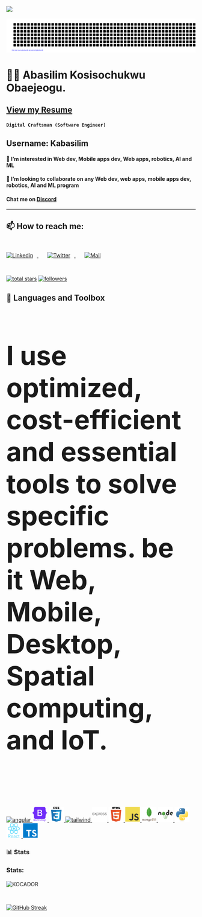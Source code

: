 <p align="left"> <img src="https://komarev.com/ghpvc/?username=kabasilim&label=visitors%20&color=brightgreen&style=plastic"/></p>

![gitartwork](gitartwork.svg)

# 🧑‍💻 Abasilim Kosisochukwu Obaejeogu.
## [View my Resume](https://drive.google.com/file/d/1Z0UlEWBi9QE5Q_gy-ECxl_wNR7JRweA9/view?usp=sharing)


**`Digital Craftsman (Software Engineer) `**
## Username: Kabasilim
#### 👀 I’m interested in Web dev, Mobile apps dev, Web apps, robotics, AI and ML
#### 💞️ I’m looking to collaborate on any Web dev, web apps, mobile apps dev, robotics, AI and ML program
#### Chat me on  [Discord](https://discordapp.com/users/kabasilim)
-----------------------------------------------------------------------------------------------------------
 ## 📫 How to reach me:
 
 <br/>
   <p align="left">
   <a href="https://www.linkedin.com/in/kosisochukwu-abasilim/">
      <img alt="Linkedin" width="32px" style="padding-right:10px;" src="https://cdn.jsdelivr.net/gh/devicons/devicon/icons/linkedin/linkedin-original.svg" />
   </a>
  &#8287;&#8287;&#8287;&#8287;&#8287;
  <a href="https://twitter.com/Abasilim_Odogwu">
   <img  alt="Twitter" width="32px" style="padding-right:10px;" src="https://cdn.jsdelivr.net/gh/devicons/devicon/icons/twitter/twitter-original.svg" />
  </a>
  &#8287;&#8287;&#8287;&#8287;&#8287;
  <a href="mailto: obaejeoguabasilim@gmail.com">
   <img  alt="Mail" width="32px" style="padding-right:10px;" src="https://cdn.jsdelivr.net/gh/devicons/devicon/icons/google/google-original.svg" />
  </a>
</p>

<br/>

<p align="left">
      <a href="https://github.com/kabasilim?tab=repositories">
    <img alt="total stars" title="Total stars on GitHub" src="https://custom-icon-badges.demolab.com/github/stars/kabasilim?color=55960c&style=for-the-badge&labelColor=488207&logo=star"/></a>
  <a href="https://github.com/?tab=followers">
    <img alt="followers" title="Follow me on Github" src="https://custom-icon-badges.demolab.com/github/followers/kabasilim?color=236ad3&labelColor=1155ba&style=for-the-badge&logo=person-add&label=Follow&logoColor=white"/></a>
   </p>
   

## 🧰 Languages and Toolbox

<h3 style="font-size: 5em"> 
   I use optimized, cost-efficient and essential tools to solve specific problems. be it Web, Mobile, Desktop, Spatial computing, and IoT.
</h3>

<br />
<br />
<br />
<p align="left"> <a href="https://angular.io" target="_blank" rel="noreferrer"> <img src="https://angular.io/assets/images/logos/angular/angular.svg" alt="angular" width="40" height="40"/> </a> <a href="https://getbootstrap.com" target="_blank" rel="noreferrer"> <img src="https://raw.githubusercontent.com/devicons/devicon/master/icons/bootstrap/bootstrap-plain-wordmark.svg" alt="bootstrap" width="40" height="40"/> </a> <a href="https://www.w3schools.com/css/" target="_blank" rel="noreferrer"> <img src="https://raw.githubusercontent.com/devicons/devicon/master/icons/css3/css3-original-wordmark.svg" alt="css3" width="40" height="40"/> </a> <a href="https://tailwindcss.com/" target="_blank" rel="noreferrer"> <img src="https://www.vectorlogo.zone/logos/tailwindcss/tailwindcss-icon.svg" alt="tailwind" width="40" height="40"/> </a> <a href="https://expressjs.com" target="_blank" rel="noreferrer"> <img src="https://raw.githubusercontent.com/devicons/devicon/master/icons/express/express-original-wordmark.svg" alt="express" width="40" height="40"/> </a> <a href="https://www.w3.org/html/" target="_blank" rel="noreferrer"> <img src="https://raw.githubusercontent.com/devicons/devicon/master/icons/html5/html5-original-wordmark.svg" alt="html5" width="40" height="40"/> </a> <a href="https://developer.mozilla.org/en-US/docs/Web/JavaScript" target="_blank" rel="noreferrer"> <img src="https://raw.githubusercontent.com/devicons/devicon/master/icons/javascript/javascript-original.svg" alt="javascript" width="40" height="40"/> </a> <a href="https://www.mongodb.com/" target="_blank" rel="noreferrer"> <img src="https://raw.githubusercontent.com/devicons/devicon/master/icons/mongodb/mongodb-original-wordmark.svg" alt="mongodb" width="40" height="40"/> </a> <a href="https://nodejs.org" target="_blank" rel="noreferrer"> <img src="https://raw.githubusercontent.com/devicons/devicon/master/icons/nodejs/nodejs-original-wordmark.svg" alt="nodejs" width="40" height="40"/> </a> <a href="https://www.python.org" target="_blank" rel="noreferrer"> <img src="https://raw.githubusercontent.com/devicons/devicon/master/icons/python/python-original.svg" alt="python" width="40" height="40"/> </a> <a href="https://reactjs.org/" target="_blank" rel="noreferrer"> <img src="https://raw.githubusercontent.com/devicons/devicon/master/icons/react/react-original-wordmark.svg" alt="react" width="40" height="40"/> </a> <a href="https://www.typescriptlang.org/" target="_blank" rel="noreferrer"> <img src="https://raw.githubusercontent.com/devicons/devicon/master/icons/typescript/typescript-original.svg" alt="typescript" width="40" height="40"/> </a> </p>


### 📊 Stats

<h3 align="left">Stats:</h3>

<p><img align="center" src="https://github-readme-stats.vercel.app/api/top-langs?username=kabasilim&show_icons=true&locale=en&layout=compact&theme=dark" alt="KOCADOR" /></p>
<br/>

[![GitHub Streak](https://streak-stats.demolab.com?user=kabasilim&theme=onedark_duo&border_radius=15)](https://git.io/streak-stats)

